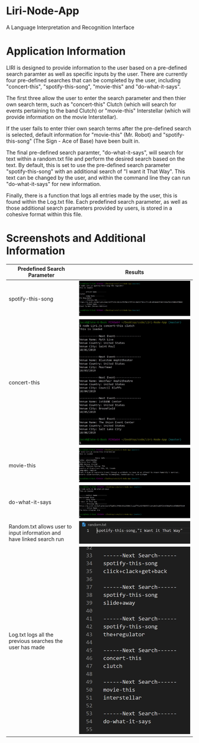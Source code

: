 # Liri-Node-App
A Language Interpretation and Recognition Interface

# Application Information
LIRI is designed to provide information to the user based on a pre-defined search paramter as well as specific inputs by the user. There are currently four pre-defined searches that can be completed by the user, including "concert-this", "spotify-this-song", "movie-this" and "do-what-it-says". 

The first three allow the user to enter the search parameter and then thier own search term, such as "concert-this" Clutch (which will search for events pertaining to the band Clutch) or "movie-this" Interstellar (which will provide information on the movie Interstellar).

If the user fails to enter thier own search terms after the pre-defined search is selected, default information for "movie-this" (Mr. Robot) and "spotify-this-song" (The Sign - Ace of Base) have been built in.

The final pre-defined search paramter, "do-what-it-says", will search for text within a random.txt file and perform the desired search based on the text. By default, this is set to use the pre-defined search parameter "spotify-this-song" with an additional search of "I want it That Way". This text can be changed by the user, and within the command line they can run "do-what-it-says" for new information.

Finally, there is a function that logs all entries made by the user, this is found within the Log.txt file. Each predefined search parameter, as well as those additional search parameters provided by users, is stored in a cohesive format within this file. 

# Screenshots and Additional Information

Predefined Search Parameter | Results
------------ | -------------
spotify-this-song| ![Spotify Search](/images/spotify.JPG)
concert-this | ![Concert Search](/images/bandsintown.JPG)
movie-this | ![Movie Search](/images/ombd.JPG)
do-what-it-says | ![Do What It Says Search](/images/additional.JPG)
Random.txt allows user to input information and have linked search run | ![Do What It Says Search Two](/images/user-input.JPG)
Log.txt logs all the previous searches the user has made | ![Log Of Previous Searches](/images/log.JPG)